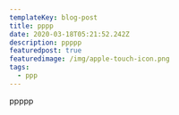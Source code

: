 ```yaml
---
templateKey: blog-post
title: pppp
date: 2020-03-18T05:21:52.242Z
description: ppppp
featuredpost: true
featuredimage: /img/apple-touch-icon.png
tags:
  - ppp
---
```

ppppp